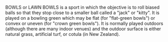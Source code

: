 BOWLS or LAWN BOWLS is a sport in which the objective is to roll biased balls so that they stop close to a smaller ball called a "jack" or "kitty". It is played on a bowling green which may be flat (for "flat-green bowls") or convex or uneven (for "crown green bowls"). It is normally played outdoors (although there are many indoor venues) and the outdoor surface is either natural grass, artificial turf, or cotula (in New Zealand).
